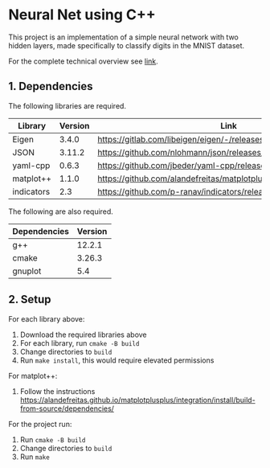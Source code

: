 # Neural Net using C++

This project is an implementation of a simple neural network with two hidden layers, made specifically to classify digits in the MNIST dataset.

For the complete technical overview see [link](https://github.com/Keith-Dao/Neural-Net-From-Scratch/blob/main/README.md).

## 1. Dependencies

The following libraries are required.

| Library    | Version | Link                                                                 |
| ---------- | ------- | -------------------------------------------------------------------- |
| Eigen      | 3.4.0   | https://gitlab.com/libeigen/eigen/-/releases/3.4.0                   |
| JSON       | 3.11.2  | https://github.com/nlohmann/json/releases/tag/v3.11.2                |
| yaml-cpp   | 0.6.3   | https://github.com/jbeder/yaml-cpp/releases/tag/yaml-cpp-0.6.3       |
| matplot++  | 1.1.0   | https://github.com/alandefreitas/matplotplusplus/releases/tag/v1.1.0 |
| indicators | 2.3     | https://github.com/p-ranav/indicators/releases/tag/v2.3              |

The following are also required.

| Dependencies | Version |
| ------------ | ------- |
| g++          | 12.2.1  |
| cmake        | 3.26.3  |
| gnuplot      | 5.4     |

## 2. Setup

For each library above:

1. Download the required libraries above
2. For each library, run `cmake -B build`
3. Change directories to `build`
4. Run `make install`, this would require elevated permissions

For matplot++:

1. Follow the instructions https://alandefreitas.github.io/matplotplusplus/integration/install/build-from-source/dependencies/

For the project run:

1. Run `cmake -B build`
2. Change directories to `build`
3. Run `make`
